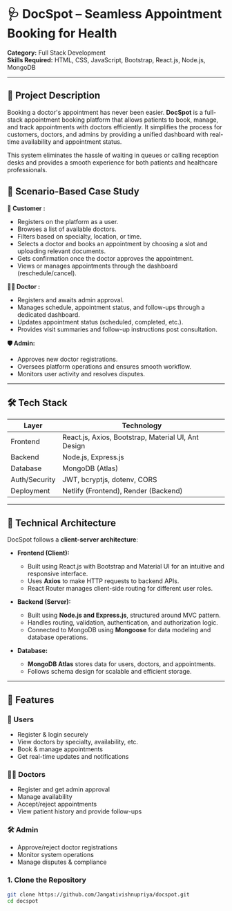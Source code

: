 # 🩺 DocSpot – Seamless Appointment Booking for Health

**Category:** Full Stack Development  
**Skills Required:** HTML, CSS, JavaScript, Bootstrap, React.js, Node.js, MongoDB

---

## 📌 Project Description

Booking a doctor's appointment has never been easier. **DocSpot** is a full-stack appointment booking platform that allows patients to book, manage, and track appointments with doctors efficiently. It simplifies the process for customers, doctors, and admins by providing a unified dashboard with real-time availability and appointment status.

This system eliminates the hassle of waiting in queues or calling reception desks and provides a smooth experience for both patients and healthcare professionals.

## 🎯 Scenario-Based Case Study

**👤 Customer :**
- Registers on the platform as a user.
- Browses a list of available doctors.
- Filters based on specialty, location, or time.
- Selects a doctor and books an appointment by choosing a slot and uploading relevant documents.
- Gets confirmation once the doctor approves the appointment.
- Views or manages appointments through the dashboard (reschedule/cancel).

**👨‍⚕️ Doctor :**
- Registers and awaits admin approval.
- Manages schedule, appointment status, and follow-ups through a dedicated dashboard.
- Updates appointment status (scheduled, completed, etc.).
- Provides visit summaries and follow-up instructions post consultation.

**🛡️ Admin:**
- Approves new doctor registrations.
- Oversees platform operations and ensures smooth workflow.
- Monitors user activity and resolves disputes.

---

## 🛠️ Tech Stack

| Layer       | Technology                             |
|-------------|-----------------------------------------|
| Frontend    | React.js, Axios, Bootstrap, Material UI, Ant Design |
| Backend     | Node.js, Express.js                    |
| Database    | MongoDB (Atlas)                        |
| Auth/Security | JWT, bcryptjs, dotenv, CORS         |
| Deployment  | Netlify (Frontend), Render (Backend)   |

---

## 🧠 Technical Architecture

DocSpot follows a **client-server architecture**:

- **Frontend (Client):**
  - Built using React.js with Bootstrap and Material UI for an intuitive and responsive interface.
  - Uses **Axios** to make HTTP requests to backend APIs.
  - React Router manages client-side routing for different user roles.

- **Backend (Server):**
  - Built using **Node.js and Express.js**, structured around MVC pattern.
  - Handles routing, validation, authentication, and authorization logic.
  - Connected to MongoDB using **Mongoose** for data modeling and database operations.

- **Database:**
  - **MongoDB Atlas** stores data for users, doctors, and appointments.
  - Follows schema design for scalable and efficient storage.

---

## 🧰 Features

### 👤 Users
- Register & login securely
- View doctors by specialty, availability, etc.
- Book & manage appointments
- Get real-time updates and notifications

### 🧑‍⚕️ Doctors
- Register and get admin approval
- Manage availability
- Accept/reject appointments
- View patient history and provide follow-ups

### 🛠️ Admin
- Approve/reject doctor registrations
- Monitor system operations
- Manage disputes & compliance


### 1. Clone the Repository

```bash
git clone https://github.com/Jangativishnupriya/docspot.git
cd docspot
